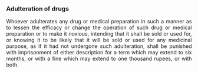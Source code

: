 ### Adulteration of drugs
<div style="text-align: justify">

Whoever adulterates any drug or medical preparation in such a manner as to lessen the efficacy or change the operation of such drug or medical preparation or to make it noxious, intending that it shall be sold or used for, or knowing it to be likely that it will be sold or used for any medicinal purpose, as if it had not undergone such adulteration, shall be punished with imprisonment of either description for a term which may extend to six months, or with a fine which may extend to one thousand rupees, or with both.

</div>
